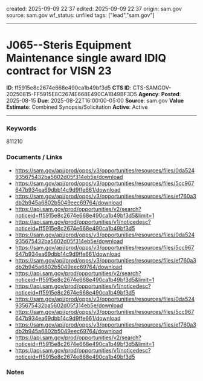created: 2025-09-09 22:37
edited: 2025-09-09 22:37
origin: sam.gov
source: sam.gov
wf_status: unfiled
tags: ["lead","sam.gov"]

---

# J065--Steris Equipment Maintenance single award IDIQ contract  for VISN 23

**ID**: ff5915e8c2674e668e490ca1b49bf3d5
**CTS ID**: CTS-SAMGOV-20250815-FF5915E8C2674E668E490CA1B49BF3D5
**Agency**: 
**Posted**: 2025-08-15
**Due**: 2025-08-22T16:00:00-05:00
**Source**: sam.gov
**Value Estimate**: Combined Synopsis/Solicitation
**Active**: Active

---

### Keywords
811210

### Documents / Links
- <https://sam.gov/api/prod/opps/v3/opportunities/resources/files/0da524935675432ba5602d05f314eb5e/download>
- <https://sam.gov/api/prod/opps/v3/opportunities/resources/files/5cc967647b934ea69dbb14c9d9ffe661/download>
- <https://sam.gov/api/prod/opps/v3/opportunities/resources/files/ef760a3db2b945a6802b5049eec69764/download>
- <https://api.sam.gov/prod/opportunities/v2/search?noticeid=ff5915e8c2674e668e490ca1b49bf3d5&limit=1>
- <https://api.sam.gov/prod/opportunities/v1/noticedesc?noticeid=ff5915e8c2674e668e490ca1b49bf3d5>
- <https://sam.gov/api/prod/opps/v3/opportunities/resources/files/0da524935675432ba5602d05f314eb5e/download>
- <https://sam.gov/api/prod/opps/v3/opportunities/resources/files/5cc967647b934ea69dbb14c9d9ffe661/download>
- <https://sam.gov/api/prod/opps/v3/opportunities/resources/files/ef760a3db2b945a6802b5049eec69764/download>
- <https://api.sam.gov/prod/opportunities/v2/search?noticeid=ff5915e8c2674e668e490ca1b49bf3d5&limit=1>
- <https://api.sam.gov/prod/opportunities/v1/noticedesc?noticeid=ff5915e8c2674e668e490ca1b49bf3d5>
- <https://sam.gov/api/prod/opps/v3/opportunities/resources/files/0da524935675432ba5602d05f314eb5e/download>
- <https://sam.gov/api/prod/opps/v3/opportunities/resources/files/5cc967647b934ea69dbb14c9d9ffe661/download>
- <https://sam.gov/api/prod/opps/v3/opportunities/resources/files/ef760a3db2b945a6802b5049eec69764/download>
- <https://api.sam.gov/prod/opportunities/v2/search?noticeid=ff5915e8c2674e668e490ca1b49bf3d5&limit=1>
- <https://api.sam.gov/prod/opportunities/v1/noticedesc?noticeid=ff5915e8c2674e668e490ca1b49bf3d5>

### Notes

